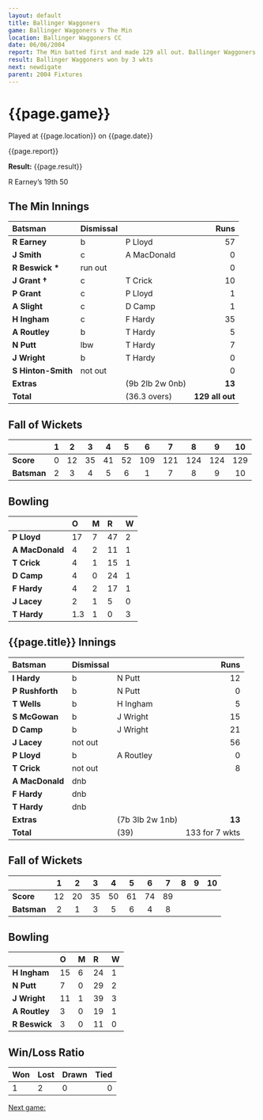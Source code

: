 ```yaml
---
layout: default
title: Ballinger Waggoners
game: Ballinger Waggoners v The Min
location: Ballinger Waggoners CC
date: 06/06/2004
report: The Min batted first and made 129 all out. Ballinger Waggoners replied with 133 for 7 wkts
result: Ballinger Waggoners won by 3 wkts
next: newdigate
parent: 2004 Fixtures
---
```


# {{page.game}}

Played at {{page.location}} on {{page.date}}

{{page.report}}

**Result:** {{page.result}}

R Earney’s 19th 50

## The Min Innings

| Batsman | Dismissal |  | Runs |
|:---|:---|---|---:|
| **R Earney** | b | P Lloyd | 57 |
| **J Smith** | c | A MacDonald | 0 |
| **R Beswick &#42;** | run out |  | 0 |
| **J Grant &#8224;** | c | T Crick | 10 |
| **P Grant** | c | P Lloyd | 1 |
| **A Slight** | c | D Camp | 1 |
| **H Ingham** | c | F Hardy | 35 |
| **A Routley** | b | T Hardy | 5 |
| **N Putt** | lbw | T Hardy | 7 |
| **J Wright** | b | T Hardy | 0 |
| **S Hinton-Smith** | not out |  | 0 |
| **Extras** | | (9b 2lb 2w 0nb) | **13** |
| **Total** | | (36.3 overs) | **129 all out** |

## Fall of Wickets

| | 1 | 2 | 3 | 4 | 5 | 6 | 7 | 8 | 9 | 10 |
|---|:---:|:---:|:---:|:---:|:---:|:---:|:---:|:---:|:---:|:---:|
| **Score** | 0 | 12 | 35 | 41 | 52 | 109 | 121 | 124 | 124 | 129 |
| **Batsman** | 2 | 3 | 4 | 5 | 6 | 1 | 7 | 8 | 9 | 10 |

## Bowling

| | O | M | R | W |
|---|:---|:---|:---|:---|
| **P Lloyd** | 17 | 7 | 47 | 2 |
| **A MacDonald** | 4 | 2 | 11 | 1 |
| **T Crick** | 4 | 1 | 15 | 1 |
| **D Camp** | 4 | 0 | 24 | 1 |
| **F Hardy** | 4 | 2 | 17 | 1 |
| **J Lacey** | 2 | 1 | 5 | 0 |
| **T Hardy** | 1.3 | 1 | 0 | 3 |

## {{page.title}} Innings

| Batsman | Dismissal |  | Runs |
|:---|:---|---|---:|
| **I Hardy** | b | N Putt | 12 |
| **P Rushforth** | b | N Putt | 0 |
| **T Wells** | b | H Ingham | 5 |
| **S McGowan** | b | J Wright | 15 |
| **D Camp** | b | J Wright | 21 |
| **J Lacey** | not out |  | 56 |
| **P Lloyd** | b | A Routley | 0 |
| **T Crick** | not out |  | 8 |
| **A MacDonald** | dnb |  |  |
| **F Hardy** | dnb |  |  |
| **T Hardy** | dnb |  |  |
| **Extras** | | (7b 3lb 2w 1nb) | **13** |
| **Total** | | (39) | 133 for 7 wkts |

## Fall of Wickets

| | 1 | 2 | 3 | 4 | 5 | 6 | 7 | 8 | 9 | 10 |
|---|:---:|:---:|:---:|:---:|:---:|:---:|:---:|:---:|:---:|:---:|
| **Score** | 12 | 20 | 35 | 50 | 61 | 74 | 89 |  |  |  |
| **Batsman** | 2 | 1 | 3 | 5 | 6 | 4 | 8 |  |  |  |

## Bowling

| | O | M | R | W |
|---|:---|:---|:---|:---|
| **H Ingham** | 15 | 6 | 24 | 1 |
| **N Putt** | 7 | 0 | 29 | 2 |
| **J Wright** | 11 | 1 | 39 | 3 |
| **A Routley** | 3 | 0 | 19 | 1 |
| **R Beswick** | 3 | 0 | 11 | 0 |

## Win/Loss Ratio

| Won | Lost | Drawn | Tied |
|:---|:---|:---|---:|
| 1 | 2 | 0 | 0 |

[Next game:]({{page.next}})